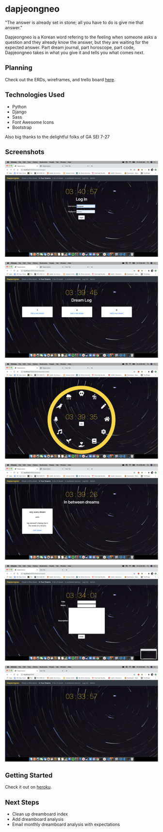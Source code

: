 # dapjeongneo #

"The answer is already set in stone; all you have to do is give me that answer."

Dapjeongneo is a Korean word refering to the feeling when someone asks a question and they already know the answer, but they are waiting for the expected answer. Part dream journal, part horoscope, part code, Dapjeongneo takes in what you give it and tells you what comes next.

## Planning

Check out the ERDs, wireframes, and trello board [here](https://trello.com/b/OOvs728s/dapjeongneo).

## Technologies Used ##

- Python
- Django
- Sass
- Font Awesome Icons
- Bootstrap

Also big thanks to the delightful folks of GA SEI 7-27

## Screenshots

![one](main_app/static/photos/Screen%20Shot%202020-10-16%20at%203.40.58%20AM.png)

![two](main_app/static/photos/Screen%20Shot%202020-10-16%20at%203.39.46%20AM.png)

![three](main_app/static/photos/Screen%20Shot%202020-10-16%20at%203.39.35%20AM.png)

![four](main_app/static/photos/Screen%20Shot%202020-10-16%20at%203.39.27%20AM.png)

![five](main_app/static/photos/Screen%20Shot%202020-10-16%20at%203.34.01%20AM.png)

![six](main_app/static/photos/Screen%20Shot%202020-10-16%20at%203.33.58%20AM.png)


## Getting Started

Check it out on [heroku](https://dapjeongneo.herokuapp.com/).

## Next Steps

- Clean up dreamboard index
- Add dreamboard analysis
- Email monthly dreamboard analysis with expectations